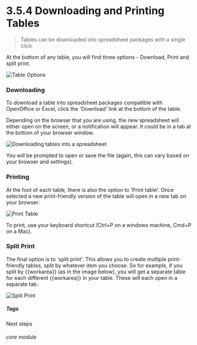 # 3.5.4    Downloading and Printing Tables

> Tables can be downloaded into spreadsheet packages with a single click



At the bottom of any table, you will find three options - Download, Print and split print.

![Table Options](3.5.4a.png)

### Downloading

To download a table into spreadsheet packages compatible with OpenOffice or Excel, click the 'Download' link at the bottom of the table. 

Depending on the browser that you are using, the new spreadsheet will either open on the screen, or a notification will appear. It could be in a tab at the bottom of your browser window. 

![Downloading tables into a spreadsheet](3.5.4d.png)

You will be prompted to open or save the file (again, this can vary based on your browser and settings). 

### Printing

At the foot of each table, there is also the option to 'Print table'. Once selected a new print-friendly version of the table will open in a new tab on your browser. 

![Print Table](3.5.4b.png)

To print, use your keyboard shortcut (Ctrl+P on a windows machine, Cmd+P on a Mac).

### Split Print

The final option is to 'split print'. This allows you to create multiple print-friendly tables, split by whatever item you choose. So for example, if you split by {{workarea}} (as in the image below), you will get a separate table for each different {{workarea}} in your table. These will each open in a separate tab. 

![Split Print](3.5.4c.png)


##### Tags
Next steps

###### core module


